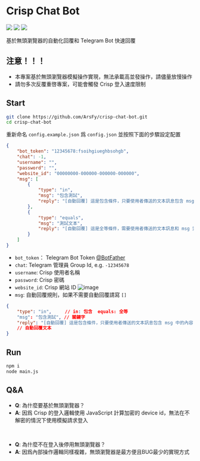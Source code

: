 # Crisp Chat Bot

![](https://img.shields.io/badge/license-MIT-blue)
![](https://img.shields.io/badge/NodeJS-v16-green)
![](https://img.shields.io/badge/PRs-welcome-green)

基於無頭瀏覽器的自動化回覆和 Telegram Bot 快速回覆

## 注意！！！
- 本專案基於無頭瀏覽器模擬操作實現，無法承載高並發操作，請儘量放慢操作
- 請勿多次反覆重啓專案，可能會觸發 Crisp 登入速度限制

## Start

```bash
git clone https://github.com/ArsFy/crisp-chat-bot.git
cd crisp-chat-bot
```

重新命名 `config.example.json` 爲 `config.json` 並按照下面的步驟設定配置

```json
{
    "bot_token": "12345678:fsoihgiueghbsohgb",
    "chat": -1,
    "username": "",
    "password": "",
    "website_id": "00000000-000000-000000-000000",
    "msg": [
        {
            "type": "in",
            "msg": "包含測試",
            "reply": "[自動回覆] 這是包含條件，只要使用者傳送的文本訊息包含 msg 中的內容"
        },
        {
            "type": "equals",
            "msg": "測試文本",
            "reply": "[自動回覆] 這是全等條件，需要使用者傳送的文本訊息和 msg 完全一致"
        }
    ]
}
```

- `bot_token`： Telegram Bot Token [@BotFather](https://t.me/BotFather)
- `chat`: Telegram 管理員 Group Id, e.g. `-12345678`
- `username`: Crisp 使用者名稱
- `password`: Crisp 密碼
- `website_id`: Crisp 網站 ID
![image](https://user-images.githubusercontent.com/93700457/206893912-5bcb9d7c-a4f2-4024-a792-57aa813e5804.png)
- `msg`: 自動回覆規則，如果不需要自動回覆請寫 `[]`
```json
{
    "type": "in",     // in: 包含  equals: 全等
    "msg": "包含測試", // 關鍵字
    "reply": "[自動回覆] 這是包含條件，只要使用者傳送的文本訊息包含 msg 中的內容"
    // 自動回覆文本
}
```

## Run

```bash
npm i
node main.js
```

## Q&A

- **Q**: 為什麼要基於無頭瀏覽器？
- **A**: 因爲 Crisp 的登入邏輯使用 JavaScript 計算加密的 device id，無法在不解密的情況下使用模擬請求登入

<br>

- **Q**: 為什麼不在登入後停用無頭瀏覽器？
- **A**: 因爲內部操作邏輯同樣複雜，無頭瀏覽器是最方便且BUG最少的實現方式